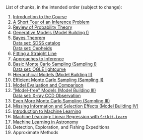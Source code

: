 List of chunks, in the intended order (subject to change):

1. [Introduction to the Course](about.ipynb)
2. [A Short Tour of an Inference Problem](tour.ipynb)
3. [Review of Probability Theory](probability.ipynb)
4. [Generative Models (Model Building I)](generative_models.ipynb)
5. [Bayes Theorem](bayes_theorem.ipynb)
<br> [Data set: SDSS catalog](sdss.ipynb)
<br> [Data set: Cepheids](cepheids.ipynb)
6. [Fitting a Straight Line](straight_line.ipynb)
7. [Approaches to Inference](approaches.ipynb)
8. [Basic Monte Carlo Sampling (Sampling I)](montecarlo1.ipynb)
<br> [Data set: OGLE lightcurve](lightcurve.ipynb)
9. [Hierarchical Models (Model Building II)](hierarchical.ipynb)
10. [Efficient Monte Carlo Sampling (Sampling II)](montecarlo2.ipynb)
11. [Model Evaluation and Comparison](modelevaluation.ipynb)
12. ["Model-free" Models (Model Building III)](modelfreemodels.ipynb)
<br> [Data set: X-ray CCD Observation](xray.ipynb)
13. [Even More Monte Carlo Sampling (Sampling III)](montecarlo3.ipynb)
14. [Missing Information and Selection Effects (Model Building IV)](missingdata.ipynb)
15. [Introduction to Machine Learning](machinelearning1.ipynb)
16. [Machine Learning: Linear Regression with `Scikit-Learn`](machinelearning2.ipynb)
17. [Machine Learning in Astronomy](machinelearning3.ipynb)
18. Detection, Exploration, and Fishing Expeditions
19. Approximate Methods

